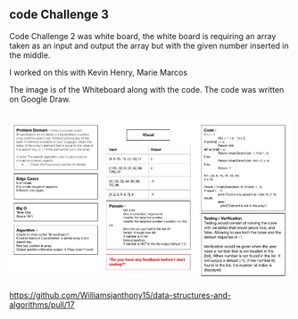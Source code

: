 ## code Challenge 3

Code Challenge 2 was white board, the white board is requiring an array taken as an input and output the array but with the given number inserted in the middle.

I worked on this with Kevin Henry, Marie Marcos

The image is of the Whiteboard along with the code. The code was written on Google Draw.

## ![Code Challenge 3](img/array-binary-search.jpg)
https://github.com/Williamsjanthony15/data-structures-and-algorithms/pull/17
